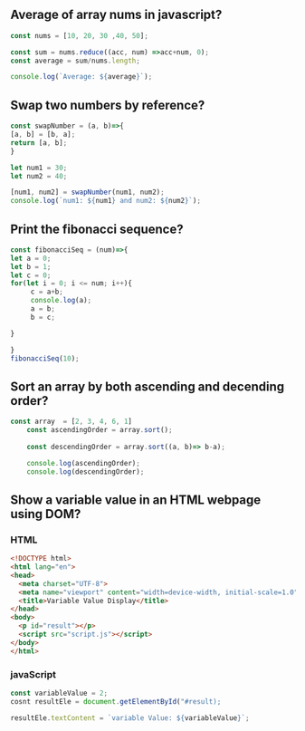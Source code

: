 ## Average of array nums in javascript?

```javaScript
const nums = [10, 20, 30 ,40, 50];

const sum = nums.reduce((acc, num) =>acc+num, 0);
const average = sum/nums.length;

console.log(`Average: ${average}`);
```

## Swap two numbers by reference?

```javaScript
const swapNumber = (a, b)=>{
[a, b] = [b, a];
return [a, b];
}

let num1 = 30;
let num2 = 40;

[num1, num2] = swapNumber(num1, num2);
console.log(`num1: ${num1} and num2: ${num2}`);
```

## Print the fibonacci sequence?

```javaScript
const fibonacciSeq = (num)=>{
let a = 0;
let b = 1;
let c = 0;
for(let i = 0; i <= num; i++){
     c = a+b;
     console.log(a);
     a = b;
     b = c;

}

}
fibonacciSeq(10);
```
## Sort an array by both ascending and decending order?

```javascript
const array  = [2, 3, 4, 6, 1]
    const ascendingOrder = array.sort();
    
    const descendingOrder = array.sort((a, b)=> b-a);

    console.log(ascendingOrder);
    console.log(descendingOrder);

```

## Show a variable value in an HTML webpage using DOM?

### HTML
```HTML
<!DOCTYPE html>
<html lang="en">
<head>
  <meta charset="UTF-8">
  <meta name="viewport" content="width=device-width, initial-scale=1.0">
  <title>Variable Value Display</title>
</head>
<body>
  <p id="result"></p>
  <script src="script.js"></script>
</body>
</html>

```
 ### javaScript
```javascript
const variableValue = 2;
cosnt resultEle = document.getElementById("#result);

resultEle.textContent = `variable Value: ${variableValue}`;

```